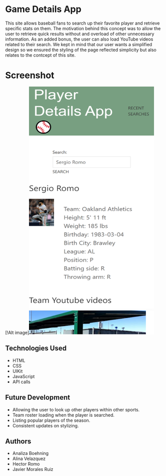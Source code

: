 # Game Details App
This site allows baseball fans to search up their favorite player and retrieve specific stats on them. The motivation behind this concept was to allow the user to retrieve quick results without and overload of other unnecessary information. As an added bonus, the user can also load YouTube videos related to their search. We kept in mind that our user wants a simplified design so we ensured the styling of the page reflected simplicity but also relates to the contcept of this site.

# Screenshot
[!Alt image]<img src="./assets/images/indexhtml-scrnshot.png" width="400" height="790">

## Technologies Used
* HTML
* CSS
* UIKit
* JavaScript
* API calls

## Future Development
- Allowing the user to look up other players within other sports.
- Team roster loading when the player is searched.
- Listing popular players of the season.
- Consistent updates on stylizing.

## Authors
- Analiza Boehning
- Alina Velazquez
- Hector Romo
- Javier Morales Ruiz